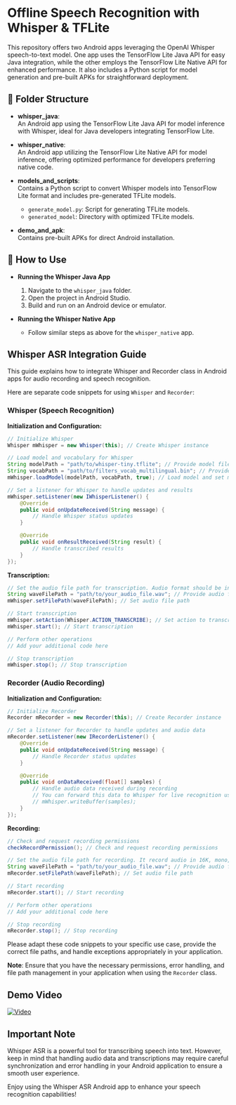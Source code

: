 # Offline Speech Recognition with Whisper & TFLite

This repository offers two Android apps leveraging the OpenAI Whisper speech-to-text model. One app uses the TensorFlow Lite Java API for easy Java integration, while the other employs the TensorFlow Lite Native API for enhanced performance. It also includes a Python script for model generation and pre-built APKs for straightforward deployment.


## 📂 Folder Structure

- **whisper_java**:  
  An Android app using the TensorFlow Lite Java API for model inference with Whisper, ideal for Java developers integrating TensorFlow Lite.

- **whisper_native**:  
  An Android app utilizing the TensorFlow Lite Native API for model inference, offering optimized performance for developers preferring native code.

- **models_and_scripts**:  
  Contains a Python script to convert Whisper models into TensorFlow Lite format and includes pre-generated TFLite models.
  - `generate_model.py`: Script for generating TFLite models.
  - `generated_model`: Directory with optimized TFLite models.

- **demo_and_apk**:  
  Contains pre-built APKs for direct Android installation.

## 🚀 How to Use

- **Running the Whisper Java App**
  1. Navigate to the `whisper_java` folder.
  2. Open the project in Android Studio.
  3. Build and run on an Android device or emulator.

- **Running the Whisper Native App**
  - Follow similar steps as above for the `whisper_native` app.

## Whisper ASR Integration Guide
This guide explains how to integrate Whisper and Recorder class in Android apps for audio recording and speech recognition.

Here are separate code snippets for using `Whisper` and `Recorder`:

### Whisper (Speech Recognition)

**Initialization and Configuration:**
```java
// Initialize Whisper
Whisper mWhisper = new Whisper(this); // Create Whisper instance

// Load model and vocabulary for Whisper
String modelPath = "path/to/whisper-tiny.tflite"; // Provide model file path
String vocabPath = "path/to/filters_vocab_multilingual.bin"; // Provide vocabulary file path
mWhisper.loadModel(modelPath, vocabPath, true); // Load model and set multilingual mode

// Set a listener for Whisper to handle updates and results
mWhisper.setListener(new IWhisperListener() {
    @Override
    public void onUpdateReceived(String message) {
        // Handle Whisper status updates
    }

    @Override
    public void onResultReceived(String result) {
        // Handle transcribed results
    }
});
```

**Transcription:**
```java
// Set the audio file path for transcription. Audio format should be in 16K, mono, 16bits
String waveFilePath = "path/to/your_audio_file.wav"; // Provide audio file path
mWhisper.setFilePath(waveFilePath); // Set audio file path

// Start transcription
mWhisper.setAction(Whisper.ACTION_TRANSCRIBE); // Set action to transcription
mWhisper.start(); // Start transcription

// Perform other operations
// Add your additional code here

// Stop transcription
mWhisper.stop(); // Stop transcription
```

### Recorder (Audio Recording)

**Initialization and Configuration:**
```java
// Initialize Recorder
Recorder mRecorder = new Recorder(this); // Create Recorder instance

// Set a listener for Recorder to handle updates and audio data
mRecorder.setListener(new IRecorderListener() {
    @Override
    public void onUpdateReceived(String message) {
        // Handle Recorder status updates
    }

    @Override
    public void onDataReceived(float[] samples) {
        // Handle audio data received during recording
        // You can forward this data to Whisper for live recognition using writeBuffer()
        // mWhisper.writeBuffer(samples);
    }
});
```

**Recording:**
```java
// Check and request recording permissions
checkRecordPermission(); // Check and request recording permissions

// Set the audio file path for recording. It record audio in 16K, mono, 16bits format
String waveFilePath = "path/to/your_audio_file.wav"; // Provide audio file path
mRecorder.setFilePath(waveFilePath); // Set audio file path

// Start recording
mRecorder.start(); // Start recording

// Perform other operations
// Add your additional code here

// Stop recording
mRecorder.stop(); // Stop recording
```

Please adapt these code snippets to your specific use case, provide the correct file paths, and handle exceptions appropriately in your application.

**Note**: Ensure that you have the necessary permissions, error handling, and file path management in your application when using the `Recorder` class.


## Demo Video
[![Video](https://img.youtube.com/vi/w9pohi9NQrg/0.jpg)](https://www.youtube.com/watch?v=w9pohi9NQrg)

## Important Note

Whisper ASR is a powerful tool for transcribing speech into text. However, keep in mind that handling audio data and transcriptions may require careful synchronization and error handling in your Android application to ensure a smooth user experience.


Enjoy using the Whisper ASR Android app to enhance your speech recognition capabilities!
